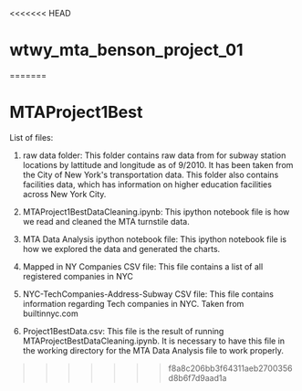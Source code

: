 <<<<<<< HEAD
# wtwy_mta_benson_project_01
=======
# MTAProject1Best

List of files:

1) raw data folder:
  This folder contains raw data from for subway station locations by lattitude and longitude as of 9/2010. It has been taken from the City of New York's transportation data. This folder also contains facilities data, which has information on higher education facilities across New York City.
  
2) MTAProject1BestDataCleaning.ipynb:
  This ipython notebook file is how we read and cleaned the MTA turnstile data.
  
3) MTA Data Analysis ipython notebook file:
  This ipython notebook file is how we explored the data and generated the charts.
  
4) Mapped in NY Companies CSV file:
  This file contains a list of all registered companies in NYC

5) NYC-TechCompanies-Address-Subway CSV file:
  This file contains information regarding Tech companies in NYC. Taken from builtinnyc.com
  
6) Project1BestData.csv:
  This file is the result of running MTAProjectBestDataCleaning.ipynb.  It is necessary to have this file in the working directory for the MTA Data Analysis file to work properly.
  
>>>>>>> f8a8c206bb3f64311aeb2700356d8b6f7d9aad1a
